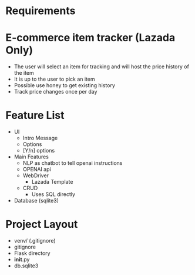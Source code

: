 # Requirements

# E-commerce item tracker (Lazada Only)
- The user will select an item for tracking and will host the price history of the item
- It is up to the user to pick an item
- Possible use honey to get existing history
- Track price changes once per day

# Feature List
- UI
    - Intro Message
    - Options
    - [Y/n] options
- Main Features
    - NLP as chatbot to tell openai instructions
    - OPENAI api
    - WebDriver
        - Lazada Template
    - CRUD
        - Uses SQL directly
- Database (sqlite3)


# Project Layout
- venv/ (.gitignore)
- gitignore
- Flask directory
- __init__.py
- db.sqlite3